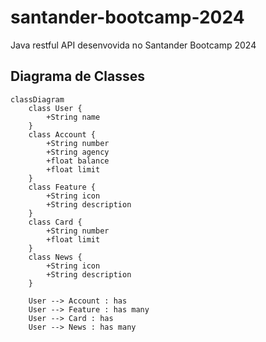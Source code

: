 # santander-bootcamp-2024
Java restful API desenvovida no Santander Bootcamp 2024

## Diagrama de Classes

``` mermaid
classDiagram
    class User {
        +String name
    }
    class Account {
        +String number
        +String agency
        +float balance
        +float limit
    }
    class Feature {
        +String icon
        +String description
    }
    class Card {
        +String number
        +float limit
    }
    class News {
        +String icon
        +String description
    }

    User --> Account : has
    User --> Feature : has many
    User --> Card : has
    User --> News : has many
```